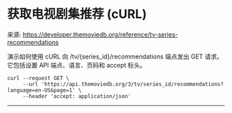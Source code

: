 # 获取电视剧集推荐 (cURL)

来源: https://developer.themoviedb.org/reference/tv-series-recommendations

演示如何使用 cURL 向 /tv/{series_id}/recommendations 端点发出 GET 请求。它包括设置 API 端点、语言、页码和 accept 标头。

```shell
curl --request GET \
     --url 'https://api.themoviedb.org/3/tv/series_id/recommendations?language=en-US&page=1' \
     --header 'accept: application/json'
```

--------------------------------
